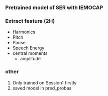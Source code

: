 ### Pretrained model of SER with IEMOCAP

### Extract feature (2H)
  - Harmonics
  - Pitch
  - Pause
  - Speech Energy
  - central moments
    - amplitude

### other
1. Only trained on Session1 firstly
2. saved model in pred_probas